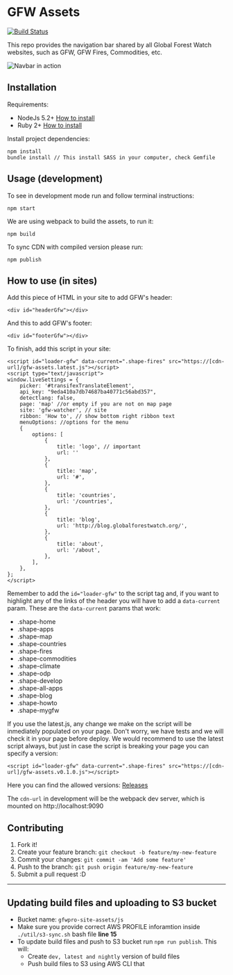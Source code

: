# GFW Assets

[![Build Status](https://travis-ci.org/Vizzuality/gfw-assets.svg?branch=master)](https://travis-ci.org/Vizzuality/gfw-assets)

This repo provides the navigation bar shared by all Global Forest Watch
websites, such as GFW, GFW Fires, Commodities, etc.

![Navbar in action](src/images/preview.png?raw=true)

## Installation

Requirements:

* NodeJs 5.2+ [How to install](https://nodejs.org/download/)
* Ruby 2+ [How to install](https://gorails.com/setup/osx/10.10-yosemite)

Install project dependencies:

	npm install
	bundle install // This install SASS in your computer, check Gemfile

## Usage (development)

To see in development mode run and follow terminal instructions:

	npm start

We are using webpack to build the assets, to run it:

	npm build

To sync CDN with compiled version please run:

	npm publish

## How to use (in sites)

Add this piece of HTML in your site to add GFW's header:

	<div id="headerGfw"></div>

And this to add GFW's footer:

	<div id="footerGfw"></div>

To finish, add this script in your site:

	<script id="loader-gfw" data-current=".shape-fires" src="https://[cdn-url]/gfw-assets.latest.js"></script>
	<script type="text/javascript">
	window.liveSettings = {
		picker: '#transifexTranslateElement',
		api_key: "9eda410a7db74687ba40771c56abd357",
		detectlang: false,
		page: 'map' //or empty if you are not on map page
		site: 'gfw-watcher', // site
		ribbon: 'How to', // show bottom right ribbon text
		menuOptions: //options for the menu
		{
			options: [
				{
					title: 'logo', // important
					url: ''
				},
				{
					title: 'map',
					url: '#',
				},
				{
					title: 'countries',
					url: '/countries',
				},
				{
					title: 'blog',
					url: 'http://blog.globalforestwatch.org/',
				},
				{
					title: 'about',
					url: '/about',
				},
			],
		},
	};
	</script>

Remember to add the `id="loader-gfw"` to the script tag and, if you want to highlight any of the links of the header you will have to add a `data-current` param.
These are the `data-current` params that work:

- .shape-home
- .shape-apps
- .shape-map
- .shape-countries
- .shape-fires
- .shape-commodities
- .shape-climate
- .shape-odp
- .shape-develop
- .shape-all-apps
- .shape-blog
- .shape-howto
- .shape-mygfw

If you use the latest.js, any change we make on the script will be inmediately populated on your page. Don't worry, we have tests and we will check it in your page before deploy. We would recommend to use the latest script always, but just in case the script is breaking your page you can specify a version:

	<script id="loader-gfw" data-current=".shape-fires" src="https://[cdn-url]/gfw-assets.v0.1.0.js"></script>

Here you can find the allowed versions: [Releases](https://github.com/Vizzuality/gfw-assets/releases)


The `cdn-url` in development will be the webpack dev server, which is
mounted on http://localhost:9090

## Contributing

1. Fork it!
2. Create your feature branch: `git checkout -b feature/my-new-feature`
3. Commit your changes: `git commit -am 'Add some feature'`
4. Push to the branch: `git push origin feature/my-new-feature`
5. Submit a pull request :D

---

## Updating build files and uploading to S3 bucket
- Bucket name: `gfwpro-site-assets/js`
- Make sure you provide correct AWS PROFILE inforamtion inside `./util/s3-sync.sh` bash file **line 15**
- To update build files and push to S3 bucket run `npm run publish`. This will:
    - Create `dev, latest and nightly` version of build files
    - Push build files to S3 using AWS CLI that 
